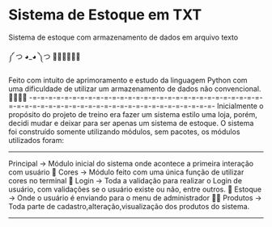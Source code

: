 # Sistema de Estoque em TXT
 Sistema de estoque com armazenamento de dados em arquivo texto

༼ つ ◕_◕ ༽つ 🐍🐍🐍🐍🐍🐍


Feito com intuito de aprimoramento e estudo da linguagem Python com uma dificuldade de utilizar um armazenamento de dados não convencional.
🚀🚀🚀🚀
-=-=-=-=-=-=-=-=-=-=-=-=-=-=-=-=-=-=-=-=-=-=-=-=-=-=-=-=-=-=-=-=-=-=-=-=-=-=-=-=-=-=-=-=-=-=-=-=-=-=-=-=-=-=-=-
Inicialmente o propósito do projeto de treino era fazer um sistema estilo uma loja, porém, decidi mudar e deixar para ser apenas um sistema de estoque.
O sistema foi construído somente utilizando módulos, sem pacotes, os módulos utilizados foram:
_______________________________________________________________________________________________________________________
Principal → Módulo inicial do sistema onde acontece a primeira interação com usuário
🤖
Cores → Módulo feito com uma única função de utilizar cores no terminal 
👻
Login → Toda a validação para realizar o Login de usuário, com validações se o usuário existe ou não, entre outros.
🐍
Estoque → Onde o usuário é enviando para o menu de administrador
🧑‍💻
Produtos → Toda parte de cadastro,alteração,visualização dos produtos do sistema.
_______________________________________________________________________________________________________________________

